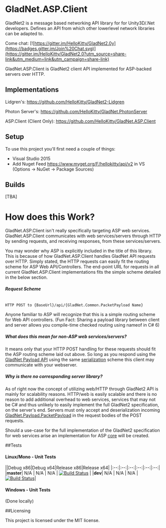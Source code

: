 # GladNet.ASP.Client

GladNet2 is a message based networking API library for for Unity3D/.Net developers. Defines an API from which other lowerlevel network libraries can be adapted to.

Come chat: [![https://gitter.im/HelloKitty/GladNet2.0y](https://badges.gitter.im/Join%20Chat.svg)](https://gitter.im/HelloKitty/GladNet2.0?utm_source=share-link&utm_medium=link&utm_campaign=share-link)

GladNet.ASP.Client is GladNet2 client API implemented for ASP-backed servers over HTTP.

## Implementations

Lidgren's: https://github.com/HelloKitty/GladNet2-Lidgren

Photon Server's: https://github.com/HelloKitty/GladNet.PhotonServer

ASP.Client (Client Only): https://github.com/HelloKitty/GladNet.ASP.Client

## Setup

To use this project you'll first need a couple of things:
  - Visual Studio 2015
  - Add Nuget Feed https://www.myget.org/F/hellokitty/api/v2 in VS (Options -> NuGet -> Package Sources)

## Builds

[TBA]

# How does this Work?

GladNet.ASP.Client isn't really specifically targeting ASP web services. GladNet.ASP.Client communicates with web services/servers through HTTP by sending requests, and receiving responses, from these services/servers. 

You may wonder why ASP is explicitly included in the title of this library. This is because of how GladNet.ASP.Client handles GladNet API requests over HTTP. Simply stated, the HTTP requests can easily fit the routing scheme for ASP Web API/Controllers. The end-point URL for requests in all current GladNet.ASP.Client implementations fits the simple scheme detailed in the below section.

##### Request Scheme

```

HTTP POST to {BaseUrl}/api/{GladNet.Common.PacketPayload Name}

```

Anyone familiar to ASP will recognize that this is a simple routing scheme for Web API controllers. (Fun Fact: Sharing a payload library between client and server allows you compile-time checked routing using nameof in C# 6)

##### What does this mean for non-ASP web services/servers? 

It means only that your HTTP POST handling for these requests should fit the ASP routing scheme laid out above. So long as you respond using the [GladNet Payload API](https://github.com/HelloKitty/GladNet2/tree/master/src/GladNet.Payload) using the same [serialization](https://github.com/HelloKitty/GladNet2/tree/master/src/GladNet.Serializer) scheme this client may communicate with your webserver.

##### Why is there no corresponding server library?

As of right now the concept of utilizing web/HTTP through GladNet2 API is mainly for scalability reasons. HTTP/web is easily scalable and there is no reason to add additional overhead to web services, services that may not be C# and thus unlikely to easily implement the full GladNet2 specification, on the server's end. Servers must only accept and deserialization incoming [GladNet.Payload.PacketPayload](https://github.com/HelloKitty/GladNet2/blob/master/src/GladNet.Payload/Payload/PacketPayload.cs) in the request bodies of the POST requests.

Should a use-case for the full implementation of the GladNet2 specification for web services arise an implementation for ASP [core](https://github.com/aspnet) will be created.


##Tests

#### Linux/Mono - Unit Tests
||Debug x86|Debug x64|Release x86|Release x64|
|:--:|:--:|:--:|:--:|:--:|:--:|
|**master**| N/A | N/A | N/A | [![Build Status](https://travis-ci.org/HelloKitty/GladNet.ASP.Client.svg?branch=master)](https://travis-ci.org/HelloKitty/GladNet.ASP.Client) |
|**dev**| N/A | N/A | N/A | [![Build Status](https://travis-ci.org/HelloKitty/GladNet.ASP.Client.svg?branch=dev)](https://travis-ci.org/HelloKitty/GladNet.ASP.Client)|

#### Windows - Unit Tests

(Done locally)

##Licensing

This project is licensed under the MIT license.

